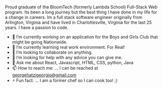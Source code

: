 Proud graduate of the BloomTech (formerly Lambda School) Full-Stack Web program. Its been a long journey but the best thing I have done in my life for a change in careers. Im a full stack software engineer originally from Arlington, Virginia and have lived in Charlottesville, Virginia for the last 25 years. I have a passion to code.



- 🔭 I’m currently working on an application for the Boys and Girls Club that might be going Nationwide.
- 🌱 I’m currently learning real work environment. For Real!
- 👯 I’m looking to collaborate on anything.
- 🤔 I’m looking for help with any advice you can give me.
- 💬 Ask me about React, Javascript, HTML, CSS, python, Java
- 📫 How to reach me: ... I can be reached at georgehatzigeorgio@gmail.com
- ⚡ Fun fact: ... I am a former chef so I can cook too! ;)

